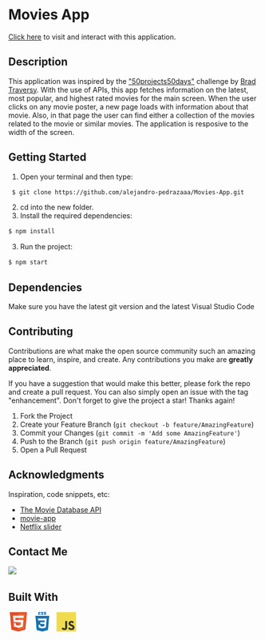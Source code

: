 # Movies App

[Click here](https://alejandro-pedrazaaa.github.io/MoviesApp-Website/) to visit and interact with this application.

## Description

This application was inspired by the ["50projects50days"](https://github.com/bradtraversy/40projects40days)
challenge by [Brad Traversy](https://github.com/bradtraversy). With the use of APIs, this app fetches information on the latest, most popular, and highest rated movies for the main screen. When the user clicks on any movie poster, a new page loads with information about that movie. Also, in that page the user can find either a collection of the movies related to the movie or similar movies. The application is resposive to the width of the screen. 

## Getting Started

1. Open your terminal and then type: 
  ```sh
   $ git clone https://github.com/alejandro-pedrazaaa/Movies-App.git
   ```
2. cd into the new folder. 
3. Install the required dependencies:
  ```sh
$ npm install
   ```
3. Run the project:
  ```sh
$ npm start
   ```
## Dependencies

Make sure you have the latest git version and the latest Visual Studio Code

## Contributing

Contributions are what make the open source community such an amazing place to learn, inspire, and create. Any contributions you make are **greatly appreciated**.

If you have a suggestion that would make this better, please fork the repo and create a pull request. You can also simply open an issue with the tag "enhancement".
Don't forget to give the project a star! Thanks again!

1. Fork the Project
2. Create your Feature Branch (`git checkout -b feature/AmazingFeature`)
3. Commit your Changes (`git commit -m 'Add some AmazingFeature'`)
4. Push to the Branch (`git push origin feature/AmazingFeature`)
5. Open a Pull Request

## Acknowledgments

Inspiration, code snippets, etc:
   * [The Movie Database API](https://www.themoviedb.org/)
   * [movie-app](https://github.com/bradtraversy/50projects50days/tree/master/movie-app)
   * [Netflix slider](https://codepen.io/comertcimen/pen/bGwoXGZ)

## Contact Me

[<img src="https://img.shields.io/badge/LinkedIn-0077B5?style=for-the-badge&logo=linkedin&logoColor=white" /> ](https://www.linkedin.com/in/alejandro-pedrazaaa/) 

## Built With

<img src="https://github.com/devicons/devicon/blob/master/icons/html5/html5-original.svg" title="HTML5" alt="HTML" width="40" height="40"/>&nbsp;
<img src="https://github.com/devicons/devicon/blob/master/icons/css3/css3-plain-wordmark.svg"  title="CSS3" alt="CSS" width="40" height="40"/>&nbsp;
<img src="https://github.com/devicons/devicon/blob/master/icons/javascript/javascript-original.svg" title="JavaScript" alt="JavaScript" width="40" height="40"/>&nbsp;
